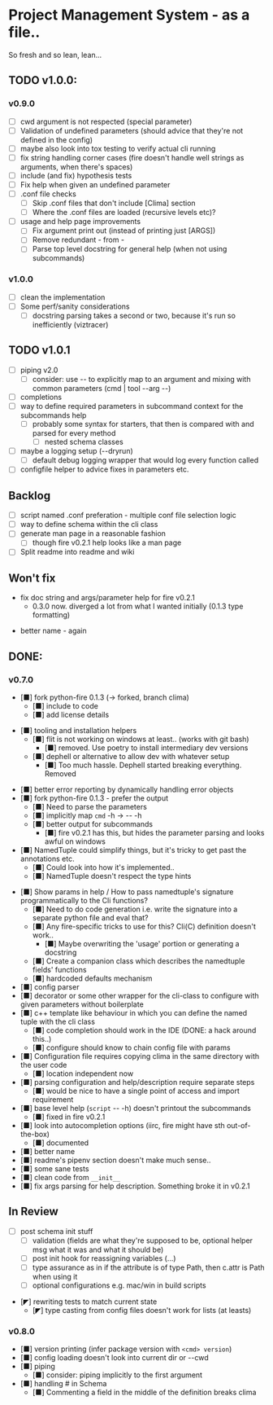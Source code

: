 # Project Management System - as a file..

So fresh and so lean, lean...

## TODO v1.0.0:

### v0.9.0

- [ ] cwd argument is not respected (special parameter)
- [ ] Validation of undefined parameters (should advice that they're not defined in the config)
- [ ] maybe also look into tox testing to verify actual cli running
- [ ] fix string handling corner cases (fire doesn't handle well strings as arguments, when there's spaces)
- [ ] include (and fix) hypothesis tests
- [ ] Fix help when given an undefined parameter
- [ ] .conf file checks
    - [ ] Skip .conf files that don't include [Clima] section
    - [ ] Where the .conf files are loaded (recursive levels etc)?
- [ ] usage and help page improvements
    - [ ] Fix argument print out (instead of printing just [ARGS])
    - [ ] Remove redundant - from <cmd> - <subcmd>
    - [ ] Parse top level docstring for general help (when not using subcommands)

### v1.0.0

- [ ] clean the implementation
- [ ] Some perf/sanity considerations
    - [ ] docstring parsing takes a second or two, because it's run so inefficiently (viztracer)

## TODO v1.0.1

- [ ] piping v2.0
    - [ ] consider: use -- to explicitly map to an argument and mixing with common parameters (cmd | tool --arg --)
- [ ] completions
- [ ] way to define required parameters in subcommand context for the subcommands help
  - [ ] probably some syntax for starters, that then is compared with and parsed for every method
    - [ ] nested schema classes
- [ ] maybe a logging setup (--dryrun)
  - [ ] default debug logging wrapper that would log every function called
- [ ] configfile helper to advice fixes in parameters etc.

## Backlog

- [ ] script named .conf preferation - multiple conf file selection logic
- [ ] way to define schema within the cli class
- [ ] generate man page in a reasonable fashion
  - [ ] though fire v0.2.1 help looks like a man page
- [ ] Split readme into readme and wiki
 
## Won't fix

* fix doc string and args/parameter help for fire v0.2.1
    * 0.3.0 now. diverged a lot from what I wanted initially (0.1.3 type formatting)
- better name - again
 
## DONE:

### v0.7.0
- [■] fork python-fire 0.1.3 (-> forked, branch clima)
    - [■] include to code
    - [■] add license details
* [■] tooling and installation helpers 
  * [■] flit is not working on windows at least.. (works with git bash)
      * [■] removed. Use poetry to install intermediary dev versions
  * [■] dephell or alternative to allow dev with whatever setup
      * [■] Too much hassle. Dephell started breaking everything. Removed
- [■] better error reporting by dynamically handling error objects
- [■] fork python-fire 0.1.3 - prefer the output
    - [■] Need to parse the parameters
    - [■] implicitly map `cmd` -h -> <cmd> -- -h
    * [■] better output for subcommands
      * [■] fire v0.2.1 has this, but hides the parameter parsing and looks awful on windows
- [■] NamedTuple could simplify things, but it's tricky to get past the annotations etc.
    - [■] Could look into how it's implemented..
    - [■] NamedTuple doesn't respect the type hints
* [■] Show params in help / How to pass namedtuple's signature programmatically to the Cli functions?    
  * [■] Need to do code generation i.e. write the signature into a separate python file and eval that?
  * [■] Any fire-specific tricks to use for this? Cli(C) definition doesn't work..
    * [■] Maybe overwriting the 'usage' portion or generating a docstring
  * [■] Create a companion class which describes the namedtuple fields' functions
  * [■] hardcoded defaults mechanism
* [■] config parser
* [■] decorator or some other wrapper for the cli-class to configure with given parameters without boilerplate
* [■] c++ template like behaviour in which you can define the named tuple with the cli class
  * [■] code completion should work in the IDE (DONE: a hack around this..)
  * [■] configure should know to chain config file with params 
* [■] Configuration file requires copying clima in the same directory with the user code
  * [■] location independent now
* [■] parsing configuration and help/description require separate steps
  * [■] would be nice to have a single point of access and import requirement
* [■] base level help (`script` -- -h) doesn't printout the subcommands
  * [■] fixed in fire v0.2.1
* [■] look into autocompletion options (iirc, fire might have sth out-of-the-box)
  * [■] documented
* [■] better name
* [■] readme's pipenv section doesn't make much sense..
* [■] some sane tests
* [■] clean code from `__init__`
* [■] fix args parsing for help description. Something broke it in v0.2.1

## In Review

* [ ] post schema init stuff 
  * [ ] validation (fields are what they're supposed to be, optional helper msg what it was and what it should be)
  * [ ] post init hook for reassigning variables (...)
  * [ ] type assurance as in if the attribute is of type Path, then c.attr is Path when using it
  * [ ] optional configurations e.g. mac/win in build scripts 
- [◤] rewriting tests to match current state
    - [◤] type casting from config files doesn't work for lists (at leasts)

### v0.8.0

- [■] version printing (infer package version with `<cmd> version`)
- [■] config loading doesn't look into current dir or --cwd
- [■] piping
    - [■] consider: piping implicitly to the first argument
- [■] handling # in Schema
    - [■] Commenting a field in the middle of the definition breaks clima


